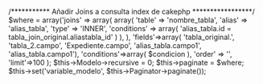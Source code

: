 /*********** Añadir Joins a consulta index de cakephp *****************/ 
$where = array('joins' => array( 
                            array( 'table' => 'nombre_tabla', 
                                   'alias' => 'alias_tabla', 
                                   'type' => 'INNER', 
                                   'conditions' => array( 'alias_tabla.id = tabla_join_original.aliastabla_id' ) 
                                   ), 
                                ), 
                'fields'=>array( 'tabla_original.', 
                                  'tabla_2.campo', 
                                  'Expediente.campo', 
                                  'alias_tabla.campo1', 
                                  'alias_tabla.campo1'), 
                                  'conditions'=>array( $condicion ), 
                                  'order' => '', 'limit'=>100 );
$this->Modelo->recursive = 0; $this->paginate = $where; $this->set('variable_modelo', $this->Paginator->paginate());

